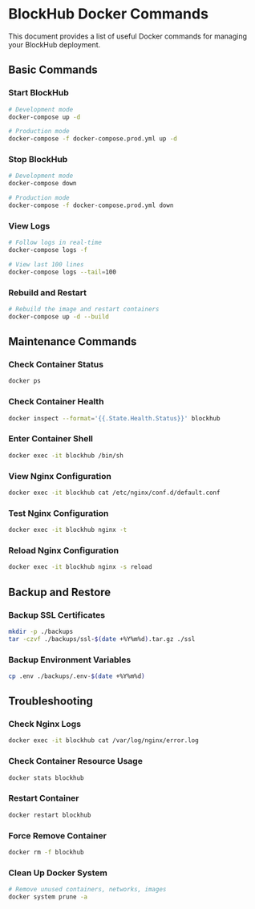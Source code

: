 # BlockHub Docker Commands

This document provides a list of useful Docker commands for managing your BlockHub deployment.

## Basic Commands

### Start BlockHub
```bash
# Development mode
docker-compose up -d

# Production mode
docker-compose -f docker-compose.prod.yml up -d
```

### Stop BlockHub
```bash
# Development mode
docker-compose down

# Production mode
docker-compose -f docker-compose.prod.yml down
```

### View Logs
```bash
# Follow logs in real-time
docker-compose logs -f

# View last 100 lines
docker-compose logs --tail=100
```

### Rebuild and Restart
```bash
# Rebuild the image and restart containers
docker-compose up -d --build
```

## Maintenance Commands

### Check Container Status
```bash
docker ps
```

### Check Container Health
```bash
docker inspect --format='{{.State.Health.Status}}' blockhub
```

### Enter Container Shell
```bash
docker exec -it blockhub /bin/sh
```

### View Nginx Configuration
```bash
docker exec -it blockhub cat /etc/nginx/conf.d/default.conf
```

### Test Nginx Configuration
```bash
docker exec -it blockhub nginx -t
```

### Reload Nginx Configuration
```bash
docker exec -it blockhub nginx -s reload
```

## Backup and Restore

### Backup SSL Certificates
```bash
mkdir -p ./backups
tar -czvf ./backups/ssl-$(date +%Y%m%d).tar.gz ./ssl
```

### Backup Environment Variables
```bash
cp .env ./backups/.env-$(date +%Y%m%d)
```

## Troubleshooting

### Check Nginx Logs
```bash
docker exec -it blockhub cat /var/log/nginx/error.log
```

### Check Container Resource Usage
```bash
docker stats blockhub
```

### Restart Container
```bash
docker restart blockhub
```

### Force Remove Container
```bash
docker rm -f blockhub
```

### Clean Up Docker System
```bash
# Remove unused containers, networks, images
docker system prune -a
```